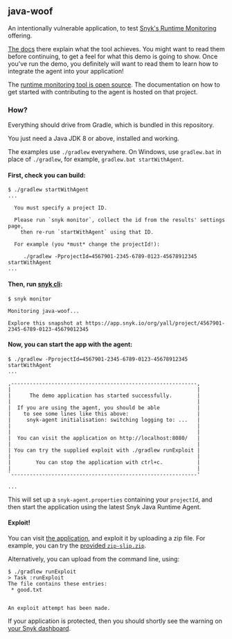## java-woof

An intentionally vulnerable application, to test
[Snyk's Runtime Monitoring](https://snyk.io/docs/runtime-protection/) offering.

[The docs](https://snyk.io/docs/runtime-protection/)
there explain what the tool achieves. You might want to read them before
continuing, to get a feel for what this demo is going to show. Once you've run the
demo, you definitely will want to read them to learn how to integrate the agent
into your application!

The [runtime monitoring tool is open source](https://github.com/snyk/java-runtime-agent).
The documentation on how to get started with contributing to the agent is hosted
on that project.


### How?

Everything should drive from Gradle, which is bundled in this repository.

You just need a Java JDK 8 or above, installed and working.

The examples use `./gradlew` everywhere. On Windows, use `gradlew.bat` in place of `./gradlew`,
for example, `gradlew.bat startWithAgent`.


#### First, check you can build:

```text
$ ./gradlew startWithAgent
...

  You must specify a project ID.
  
  Please run `snyk monitor`, collect the id from the results' settings page,
    then re-run `startWithAgent` using that ID.

  For example (you *must* change the projectId!):

     ./gradlew -PprojectId=4567901-2345-6789-0123-45678912345 startWithAgent
...
```


#### Then, run [snyk cli](https://snyk.io/docs/using-snyk/):

```text
$ snyk monitor

Monitoring java-woof...

Explore this snapshot at https://app.snyk.io/org/yall/project/4567901-2345-6789-0123-45679012345
```


#### Now, you can start the app with the agent:

```text
$ ./gradlew -PprojectId=4567901-2345-6789-0123-45678912345 startWithAgent
...

,------------------------------------------------------------,
|                                                            |
|      The demo application has started successfully.        |
|                                                            |
|  If you are using the agent, you should be able            |
|    to see some lines like this above:                      |
|     snyk-agent initialisation: switching logging to: ...   |
|                                                            |
|                                                            |
|  You can visit the application on http://localhost:8080/   |
|                                                            |
| You can try the supplied exploit with ./gradlew runExploit |
|                                                            |
|        You can stop the application with ctrl+c.           |
|                                                            |
`------------------------------------------------------------'

...
```

This will set up a `snyk-agent.properties` containing your `projectId`,
  and then start the application using the latest Snyk Java Runtime Agent. 


#### Exploit!

You can visit [the application](http://localhost:8080/), and
exploit it by uploading a zip file. For example, you can try the
[provided `zip-slip.zip`](https://github.com/snyk/zip-slip-vulnerability/tree/master/archives).

Alternatively, you can upload from the command line, using:

```text
$ ./gradlew runExploit
> Task :runExploit
The file contains these entries:
 * good.txt


An exploit attempt has been made.
```

If your application is protected, then you should
  shortly see the warning on [your Snyk dashboard](https://app.snyk.io/).
  
  
